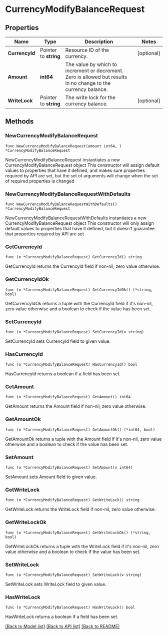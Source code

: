 # CurrencyModifyBalanceRequest

## Properties

Name | Type | Description | Notes
------------ | ------------- | ------------- | -------------
**CurrencyId** | Pointer to **string** | Resource ID of the currency. | [optional] 
**Amount** | **int64** | The value by which to increment or decrement. Zero is allowed but results in no change to the currency balance. | 
**WriteLock** | Pointer to **string** | The write lock for the currency balance. | [optional] 

## Methods

### NewCurrencyModifyBalanceRequest

`func NewCurrencyModifyBalanceRequest(amount int64, ) *CurrencyModifyBalanceRequest`

NewCurrencyModifyBalanceRequest instantiates a new CurrencyModifyBalanceRequest object
This constructor will assign default values to properties that have it defined,
and makes sure properties required by API are set, but the set of arguments
will change when the set of required properties is changed

### NewCurrencyModifyBalanceRequestWithDefaults

`func NewCurrencyModifyBalanceRequestWithDefaults() *CurrencyModifyBalanceRequest`

NewCurrencyModifyBalanceRequestWithDefaults instantiates a new CurrencyModifyBalanceRequest object
This constructor will only assign default values to properties that have it defined,
but it doesn't guarantee that properties required by API are set

### GetCurrencyId

`func (o *CurrencyModifyBalanceRequest) GetCurrencyId() string`

GetCurrencyId returns the CurrencyId field if non-nil, zero value otherwise.

### GetCurrencyIdOk

`func (o *CurrencyModifyBalanceRequest) GetCurrencyIdOk() (*string, bool)`

GetCurrencyIdOk returns a tuple with the CurrencyId field if it's non-nil, zero value otherwise
and a boolean to check if the value has been set.

### SetCurrencyId

`func (o *CurrencyModifyBalanceRequest) SetCurrencyId(v string)`

SetCurrencyId sets CurrencyId field to given value.

### HasCurrencyId

`func (o *CurrencyModifyBalanceRequest) HasCurrencyId() bool`

HasCurrencyId returns a boolean if a field has been set.

### GetAmount

`func (o *CurrencyModifyBalanceRequest) GetAmount() int64`

GetAmount returns the Amount field if non-nil, zero value otherwise.

### GetAmountOk

`func (o *CurrencyModifyBalanceRequest) GetAmountOk() (*int64, bool)`

GetAmountOk returns a tuple with the Amount field if it's non-nil, zero value otherwise
and a boolean to check if the value has been set.

### SetAmount

`func (o *CurrencyModifyBalanceRequest) SetAmount(v int64)`

SetAmount sets Amount field to given value.


### GetWriteLock

`func (o *CurrencyModifyBalanceRequest) GetWriteLock() string`

GetWriteLock returns the WriteLock field if non-nil, zero value otherwise.

### GetWriteLockOk

`func (o *CurrencyModifyBalanceRequest) GetWriteLockOk() (*string, bool)`

GetWriteLockOk returns a tuple with the WriteLock field if it's non-nil, zero value otherwise
and a boolean to check if the value has been set.

### SetWriteLock

`func (o *CurrencyModifyBalanceRequest) SetWriteLock(v string)`

SetWriteLock sets WriteLock field to given value.

### HasWriteLock

`func (o *CurrencyModifyBalanceRequest) HasWriteLock() bool`

HasWriteLock returns a boolean if a field has been set.


[[Back to Model list]](../README.md#documentation-for-models) [[Back to API list]](../README.md#documentation-for-api-endpoints) [[Back to README]](../README.md)


